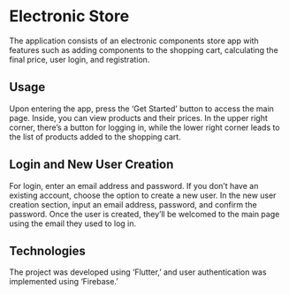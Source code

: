 # Electronic Store 

The application consists of an electronic components store app with features such as adding components to the shopping cart, calculating the final price, user login, and registration. 

## Usage 

Upon entering the app, press the ‘Get Started’ button to access the main page. Inside, you can view products and their prices. In the upper right corner, there’s a button for logging in, while the lower right corner leads to the list of products added to the shopping cart. 

## Login and New User Creation 

For login, enter an email address and password. If you don’t have an existing account, choose the option to create a new user. In the new user creation section, input an email address, password, and confirm the password. Once the user is created, they’ll be welcomed to the main page using the email they used to log in. 

## Technologies 

The project was developed using ‘Flutter,’ and user authentication was implemented using ‘Firebase.’
